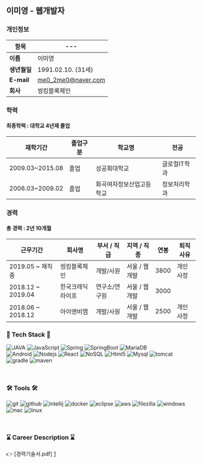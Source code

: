 
## 이미영 - 웹개발자
### 개인정보
| 항목 | ---                |
| -------- | ------------------ |
| **이름**     | 이미영             |
| **생년월일** | 1991.02.10. (31세) |
| **E-mail**   | me0_2me0@naver.com |
| **회사**     | 씽킹블록체인       |




### 학력 
#### 최종학력 : 대학교 4년제 졸업 
|재학기간 | 졸업구분 | 학교명 | 전공 | 
|---|---|---|---|
|2009.03~2015.08|졸업|성공회대학교|글로컬IT학과|
|2006.03~2009.02|졸업|화곡여자정보산업고등학교|정보처리학과|


### 경력
#### 총 경력 : 2년 10개월 
|근무기간 | 회사명 | 부서 / 직급| 지역 / 직종| 연봉 |퇴직사유|
|---|---|---|---|---|---|
|2019.05 ~ 재직중 | 씽킹블록체인 | 개발/사원 | 서울 / 웹개발 | 3800|개인사정|
|2018.12 ~ 2019.04 | 한국크레딕라이프 | 연구소/연구원 | 서울 / 웹개발 | 3000|
|2018.06 ~ 2018.12 | 아이앤비앰 | 개발/사원 | 서울 / 웹개발 | 2500|개인사정


### 💪 Tech Stack 💪

 
![JAVA](https://img.shields.io/badge/Java-3766AB?style=flat-square&logo=Java&logoColor=white&style=plastic") ![JavaScript](https://img.shields.io/badge/JavaScript-F7DF1E?style=flat-square&logo=JavaScript&logoColor=white&style=plastic") ![Spring](https://img.shields.io/badge/SpringFramework-6DB33F?style=flat-square&logo=Spring&logoColor=white&style=plastic") ![SpringBoot](https://img.shields.io/badge/SpringBoot-6DB33F?style=flat-square&logo=Spring&logoColor=white&style=plastic") ![MariaDB](https://img.shields.io/badge/MariaDB-003545?style=flat-square&logo=MariaDB&logoColor=white&style=plastic")
<br/>
![Android](https://img.shields.io/badge/Android-3DDC84?style=flat-square&logo=Android&logoColor=white&style=plastic") ![Nodejs](https://img.shields.io/badge/Node.js-339933?style=flat-square&logo=Node.js&logoColor=white&style=plastic") ![React](https://img.shields.io/badge/ReactJs-61DAFB?style=flat-square&logo=React&logoColor=white&style=plastic") ![NoSQL](https://img.shields.io/badge/MongoDB-47A248?style=flat-square&logo=MongoDB&logoColor=white&style=plastic") ![Html5](https://img.shields.io/badge/HTML5-E34F26?style=flat-square&logo=HTML5&logoColor=white&style=plastic") ![Mysql](https://img.shields.io/badge/MySQL-4479A1?style=flat-square&logo=Mysql&logoColor=white&style=plastic") ![tomcat](https://img.shields.io/badge/Tomcat-F8DC75?style=flat-square&logo=apache-tomcat&logoColor=white&style=plastic") ![gradle](https://img.shields.io/badge/Gradle-02303A?style=flat-square&logo=Gradle&logoColor=white&style=plastic") ![maven](https://img.shields.io/badge/Maven-C71A36?style=flat-square&logo=apache-Maven&logoColor=white&style=plastic")


<br/>

### 🛠 Tools 🛠
![git](https://img.shields.io/badge/Git-F05032?style=flat-square&logo=git&logoColor=white&style=plastic") ![github](https://img.shields.io/badge/GitHub-181717?style=flat-square&logo=github&logoColor=white&style=plastic")  ![intellij](https://img.shields.io/badge/IntelliJ-000000?style=flat-square&logo=intellij-idea&logoColor=white&style=plastic") ![docker](https://img.shields.io/badge/Docker-2496ED?style=flat-square&logo=Docker&logoColor=white&style=plastic")  ![eclipse](https://img.shields.io/badge/Eclipse-2C2255?style=flat-square&logo=Eclipse-IDE&logoColor=white&style=plastic") ![aws](https://img.shields.io/badge/AWS-232F3E?style=flat-square&logo=amazon-aws&logoColor=white&style=plastic") ![filezilla](https://img.shields.io/badge/FileZilla-BF0000?style=flat-square&logo=filezilla&logoColor=white&style=plastic") ![windows](https://img.shields.io/badge/Windows-0078D6?style=flat-square&logo=windows&logoColor=white&style=plastic")  ![mac](https://img.shields.io/badge/macOS-000000?style=flat-square&logo=macos&logoColor=white&style=plastic") ![linux](https://img.shields.io/badge/linux-FCC324?style=flat-square&logo=linux&logoColor=white&style=plastic")


<br/>

### ⌛️ Career Description ⌛️ 
👉 [경력기술서.pdf] [1]



[1]: https://github.com/mezeeeeeero/algo_study/blob/main/resume/career_description.pdf